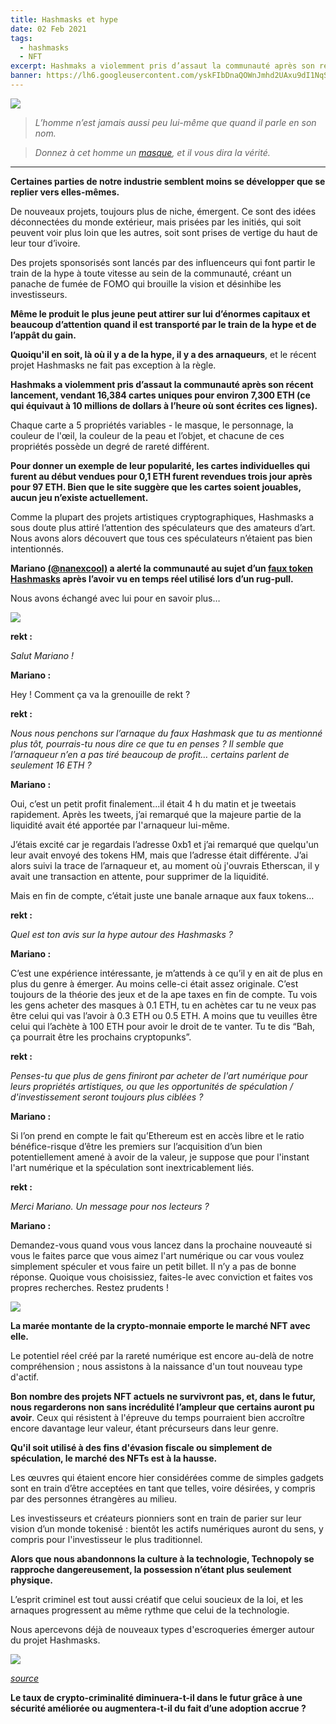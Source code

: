 ```yaml
---
title: Hashmasks et hype
date: 02 Feb 2021
tags:
  - hashmasks
  - NFT
excerpt: Hashmaks a violemment pris d’assaut la communauté après son récent lancement, vendant 16,384 cartes uniques pour environ 7,300 ETH. Quoiqu'il en soit, là où il y a de la hype, il y a des arnaqueurs...
banner: https://lh6.googleusercontent.com/yskFIbDnaQOWnJmhd2UAxu9dI1NqSasTfLVz8HIlJuoQQMmiq_o2sd30tt8CKrARNMmV_e4xsq119gN8rbZkUTeIkuUOOx2oEz3PsqVq8kZ2DjIEGiwfF6fINGUO45T8NCa0Zge6
---
```


![](https://lh6.googleusercontent.com/yskFIbDnaQOWnJmhd2UAxu9dI1NqSasTfLVz8HIlJuoQQMmiq_o2sd30tt8CKrARNMmV_e4xsq119gN8rbZkUTeIkuUOOx2oEz3PsqVq8kZ2DjIEGiwfF6fINGUO45T8NCa0Zge6)

> _L’homme n’est jamais aussi peu lui-même que quand il parle en son nom._

> _Donnez à cet homme un [masque](https://en.wikipedia.org/wiki/The_Critic_as_Artist),  et il vous dira la vérité._

---

**Certaines parties de notre industrie semblent moins se développer que se replier vers elles-mêmes.**

De nouveaux projets, toujours plus de niche, émergent. Ce sont des idées déconnectées du monde extérieur, mais prisées par les initiés, qui soit peuvent voir plus loin que les autres, soit sont prises de vertige du haut de leur tour d’ivoire.

Des projets sponsorisés sont lancés par des influenceurs qui font partir le train de la hype à toute vitesse au sein de la communauté, créant un panache de fumée de FOMO qui brouille la vision et désinhibe les investisseurs. 

**Même le produit le plus jeune peut attirer sur lui d’énormes capitaux et beaucoup d’attention quand il est transporté par le train de la hype et de l’appât du gain.**

**Quoiqu'il en soit, là où il y a de la hype, il y a des arnaqueurs**, et le récent projet Hashmasks ne fait pas exception à la règle. 

**Hashmaks a violemment pris d’assaut la communauté après son récent lancement, vendant 16,384 cartes uniques pour environ 7,300 ETH (ce qui équivaut à 10 millions de dollars à l’heure où sont écrites ces lignes).**

Chaque carte a 5 propriétés variables - le masque, le personnage, la couleur de l'œil, la couleur de la peau et l’objet, et chacune de ces propriétés possède un degré de rareté différent.

**Pour donner un exemple de leur popularité, les cartes individuelles qui furent au début vendues pour 0,1 ETH furent revendues trois jour après pour 97 ETH. Bien que le site suggère que les cartes soient jouables, aucun jeu n’existe actuellement.**

Comme la plupart des projets artistiques cryptographiques, Hashmasks a sous doute plus attiré l’attention des spéculateurs que des amateurs d’art. Nous avons alors découvert que tous ces spéculateurs n’étaient pas bien intentionnés.

**Mariano [(@nanexcool)](https://twitter.com/nanexcool)  a alerté la communauté au sujet d’un [faux token Hashmasks](https://twitter.com/nanexcool/status/1356501530262839298?s=20) après l’avoir vu en temps réel utilisé lors d’un rug-pull.**

Nous avons échangé avec lui pour en savoir plus…

![](https://lh4.googleusercontent.com/-xXmJtMSYeNRFEyJqswf9YWjLH0mejty2362T0sMbS1IGq2EMIbjVG7jmpS_vBA7_eKBQHOd_52J36T3rgQGJam2wOxb8fT_EcmWr3F01_QqQ3FioCMen3cSmphmBUQ82qdf7DYi)

**rekt :** 

_Salut Mariano !_

**Mariano :**

Hey ! Comment ça va la grenouille de rekt ?

**rekt :** 

_Nous nous penchons sur l’arnaque du faux Hashmask que tu as mentionné plus tôt, pourrais-tu nous dire ce que tu en penses ? Il semble que l’arnaqueur n’en a pas tiré beaucoup de profit… certains parlent de seulement 16 ETH ?_

**Mariano :** 

Oui, c’est un petit profit finalement...il était 4 h du matin et je tweetais rapidement. Après les tweets, j’ai remarqué que la majeure partie de la liquidité avait été apportée par l'arnaqueur lui-même.

J’étais excité car je regardais l’adresse 0xb1 et j’ai remarqué que quelqu'un leur avait envoyé des tokens HM, mais que l’adresse était différente. J’ai alors suivi la trace de l’arnaqueur et, au moment où j'ouvrais Etherscan, il y avait une transaction en attente, pour supprimer de la liquidité.

Mais en fin de compte, c’était juste une banale arnaque aux faux tokens…

**rekt :** 

_Quel est ton avis sur la hype autour des Hashmasks ?_ 

**Mariano :** 

C’est une expérience intéressante, je m’attends à ce qu’il y en ait de plus en plus du genre à émerger. Au moins celle-ci était assez originale. C’est toujours de la théorie des jeux et de la ape taxes en fin de compte. Tu vois les gens acheter des masques à 0.1 ETH, tu en achètes car tu ne veux pas être celui qui vas l’avoir à 0.3 ETH ou 0.5 ETH. A moins que tu veuilles être celui qui l’achète à 100 ETH pour avoir le droit de te vanter. Tu te dis “Bah, ça pourrait être les prochains cryptopunks”.

**rekt :** 

_Penses-tu que plus de gens finiront par acheter de l'art numérique pour leurs propriétés artistiques, ou que les opportunités de spéculation / d'investissement seront toujours plus ciblées ?_

**Mariano :** 

Si l’on prend en compte le fait qu’Ethereum est en accès libre et le ratio bénéfice-risque d’être les premiers sur l’acquisition d’un bien potentiellement amené à avoir de la valeur, je suppose que pour l'instant l'art numérique et la spéculation sont inextricablement liés.

**rekt :** 

_Merci Mariano. Un message pour nos lecteurs ?_

**Mariano :** 

Demandez-vous quand vous vous lancez dans la prochaine nouveauté si vous le faites parce que vous aimez l'art numérique ou car vous voulez simplement spéculer et vous faire un petit billet. Il n’y a pas de bonne réponse. Quoique vous choisissiez, faites-le avec conviction et faites vos propres recherches. Restez prudents !

![](https://lh3.googleusercontent.com/fxk1TAkHlYhKcbNeQHyZNl-dPBuM-Z9nG-507EUPSLoiQ4SCx5R622lG0-DX0uWgrNnGLSCezcsP2tvwAzAVJNqU2avpBhzZA-LthhucXBv4Wo3ZjbkzH7bxgUe3Tt8Pfk6CxW4b)

**La marée montante de la crypto-monnaie emporte le marché NFT avec elle.**

Le potentiel réel créé par la rareté numérique est encore au-delà de notre compréhension ; nous assistons à la naissance d'un tout nouveau type d'actif.

**Bon nombre des projets NFT actuels ne survivront pas, et, dans le futur, nous regarderons non sans incrédulité l’ampleur que certains auront pu avoir**. Ceux qui résistent à l'épreuve du temps pourraient bien accroître encore davantage leur valeur, étant précurseurs dans leur genre. 

**Qu'il soit utilisé à des fins d'évasion fiscale ou simplement de spéculation, le marché des NFTs est à la hausse.**

Les œuvres qui étaient encore hier considérées comme de simples gadgets sont en train d’être acceptées en tant que telles, voire désirées, y compris par des personnes étrangères au milieu.

Les investisseurs et créateurs pionniers sont en train de parier sur leur vision d’un monde tokenisé : bientôt les actifs numériques auront du sens, y compris pour l'investisseur le plus traditionnel.

**Alors que nous abandonnons la culture à la technologie, Technopoly se rapproche dangereusement, la possession n’étant plus seulement physique.**

L’esprit criminel est tout aussi créatif que celui soucieux de la loi, et les arnaques progressent au même rythme que celui de la technologie.

Nous apercevons déjà de nouveaux types d'escroqueries émerger autour du projet Hashmasks.

![](https://lh6.googleusercontent.com/8fDuKpaFM-VEo5y8Cy5N1rdAEZEabHT51TJl5DOrTlVen6-lTaP1rcgvyMiGOmwzdNkkI1L5rgJrYWdbyXCtqicWZ2Fa7ZDp9tnoYxUrX7f8noccEBaZiYDSxb29JQJXbGGG2kgZ)

_[source](https://twitter.com/stronghodl/status/1356624501660868614?s=20)_

**Le taux de crypto-criminalité diminuera-t-il dans le futur grâce à une sécurité améliorée ou augmentera-t-il du fait d’une adoption accrue ?**

